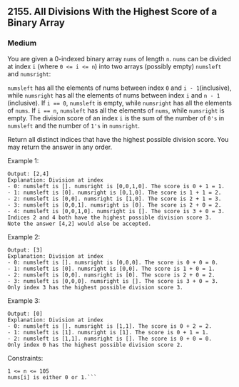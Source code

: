 ## 2155. All Divisions With the Highest Score of a Binary Array
### Medium

You are given a 0-indexed binary array `nums` of length `n`. `nums` can be divided at index `i` (where `0 <= i <= n`) into two arrays (possibly empty) `numsleft` and `numsright`:

`numsleft` has all the elements of nums between index `0` and `i - 1`(inclusive), while `numsright` has all the elements of nums between index `i` and `n - 1` (inclusive).
If `i == 0`, `numsleft` is empty, while `numsright` has all the elements of `nums`.
If `i == n`, `numsleft` has all the elements of `nums`, while `numsright` is empty.
The division score of an index `i` is the sum of the number of `0's` in `numsleft` and the number of `1's` in `numsright`.

Return all distinct indices that have the highest possible division score. You may return the answer in any order.


Example 1:
```Input: nums = [0,0,1,0]
Output: [2,4]
Explanation: Division at index
- 0: numsleft is []. numsright is [0,0,1,0]. The score is 0 + 1 = 1.
- 1: numsleft is [0]. numsright is [0,1,0]. The score is 1 + 1 = 2.
- 2: numsleft is [0,0]. numsright is [1,0]. The score is 2 + 1 = 3.
- 3: numsleft is [0,0,1]. numsright is [0]. The score is 2 + 0 = 2.
- 4: numsleft is [0,0,1,0]. numsright is []. The score is 3 + 0 = 3.
Indices 2 and 4 both have the highest possible division score 3.
Note the answer [4,2] would also be accepted.
```

Example 2:
```Input: nums = [0,0,0]
Output: [3]
Explanation: Division at index
- 0: numsleft is []. numsright is [0,0,0]. The score is 0 + 0 = 0.
- 1: numsleft is [0]. numsright is [0,0]. The score is 1 + 0 = 1.
- 2: numsleft is [0,0]. numsright is [0]. The score is 2 + 0 = 2.
- 3: numsleft is [0,0,0]. numsright is []. The score is 3 + 0 = 3.
Only index 3 has the highest possible division score 3.
```

Example 3:
```Input: nums = [1,1]
Output: [0]
Explanation: Division at index
- 0: numsleft is []. numsright is [1,1]. The score is 0 + 2 = 2.
- 1: numsleft is [1]. numsright is [1]. The score is 0 + 1 = 1.
- 2: numsleft is [1,1]. numsright is []. The score is 0 + 0 = 0.
Only index 0 has the highest possible division score 2.
 ```

Constraints:
```n == nums.length
1 <= n <= 105
nums[i] is either 0 or 1.```
